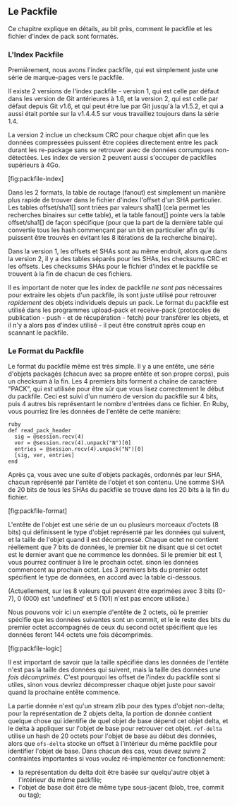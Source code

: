 ## Le Packfile ##

Ce chapitre explique en détails, au bit près, comment le packfile et
les fichier d'index de pack sont formatés.

### L'Index Packfile ###

Premièrement, nous avons l'index packfile, qui est simplement juste une série
de marque-pages vers le packfile.

Il existe 2 versions de l'index packfile - version 1, qui est celle par
défaut dans les version de Git antérieures à 1.6, et la version 2, qui est
celle par défaut depuis Git v1.6, et qui peut être lue par Git jusqu'à la
v1.5.2, et qui a aussi était portée sur la v1.4.4.5 sur vous travaillez
toujours dans la série 1.4.

La version 2 inclue un checksum CRC pour chaque objet afin que les données
compressées puissent être copiées directement entre les pack durant les
re-package sans se retrouver avec de données corrumpues non-détectées.
Les index de version 2 peuvent aussi s'occuper de packfiles supérieurs
à 4Go.

[fig:packfile-index]

Dans les 2 formats, la table de routage (fanout) est simplement 
un manière plus rapide de trouver dans le fichier d'index l'offset
d'un SHA particulier. Les tables offset/sha1[] sont triées par
valeurs sha1[]  (cela permet les recherches binaires sur cette table),
et la table fanout[] pointe vers la table offset/sha1[] de façon spécifique
(pour que la part de la dernière table qui convertie tous les hash commençant
par un bit en particulier afin qu'ils puissent être trouvés en évitant les
8 itérations de la recherche binaire).

Dans la version 1, les offsets et SHAs sont au même endroit, alors que dans la
version 2, il y a des tables séparés pour les SHAs, les checksums CRC et les
offsets. Les checksums SHAs pour le fichier d'index et le packfile se trouvent
à la fin de chacun de ces fichiers.

Il es important de noter que les index de packfile *ne sont pas* nécessaires
pour extraire les objets d'un packfile, ils sont juste utilisé pour retrouver
*rapidement* des objets individuels depuis un pack. Le format du packfile est
utilisé dans les programmes upload-pack et receive-pack (protocoles de
publication - push - et de récupération - fetch) pour transférer les objets,
et il n'y a alors pas d'index utilisé - il peut être construit après coup en
scannant le packfile.

### Le Format du Packfile ###

Le format du packfile même est très simple. Il y a une entête, une série
d'objets packagés (chacun avec sa propre entête et son propre corps), puis
un checksum à la fin. Les 4 premiers bits forment a chaîne de caractère "PACK",
qui est utilisée pour être sûr que vous lisez correctement le début du packfile.
Ceci est suivi d'un numéro de version du packfile sur 4 bits, puis 4 autres bis
représentant le nombre d'entrées dans ce fichier. En Ruby, vous pourriez lire
les données de l'entête de cette manière:

	ruby
	def read_pack_header
	  sig = @session.recv(4)
	  ver = @session.recv(4).unpack("N")[0]
	  entries = @session.recv(4).unpack("N")[0]
	  [sig, ver, entries]
	end

Après ça, vous avec une suite d'objets packagés, ordonnés par leur SHA,
chacun représenté par l'entête de l'objet et son contenu. Une somme SHA
de 20 bits de tous les SHAs du packfile se trouve dans les 20 bits à la fin
du fichier.

[fig:packfile-format]

L'entête de l'objet est une série de un ou plusieurs morceaux d'octets (8 bits)
qui définissent le type d'objet représenté par les données qui suivent, et la
taille de l'objet quand il est décompressé. Chaque octet ne contient
réellement que 7 bits de données, le premier bit ne disant que si cet octet
est le dernier avant que ne commence les données. Si le premier bit est 1, vous
pourrez continuer à lire le prochain octet. sinon les données commencent au
prochain octet. Les 3 premiers bits du premier octet spécifient le type de
données, en accord avec la table ci-dessous.

(Actuellement, sur les 8 valeurs qui peuvent être exprimées avec 3 bits (0-7),
0 (000) est 'undefined' et 5 (101) n'est pas encore utilisée.)

Nous pouvons voir ici un exemple d'entête de 2 octets, où le premier spécifie
que les données suivantes sont un commit, et le le reste des bits du premier octet
accompagnés de ceux du second octet spécifient que les données feront 144 octets
une fois décomprimés.

[fig:packfile-logic]

Il est important de savoir que la taille spécifiée dans les données de
l'entête n'est pas la taille des données qui suivent, mais la taille des
données *une fois décomprimés*. C'est pourquoi les offset de l'index
du packfile sont si utiles, sinon vous devriez décompresser chaque objet
juste pour savoir quand la prochaine entête commence.

La partie donnée n'est qu'un stream zlib pour des types d'objet non-delta;
pour la représentation de 2 objets delta, la portion de donnée contient
quelque chose qui identifie de quel objet de base dépend cet objet delta,
et le delta à appliquer sur l'objet de base pour retrouver cet objet.
<code>ref-delta</code> utilise un hash de 20 octets pour l'objet de base
au début des données, alors que <code>ofs-delta</code> stocke un offset
à l'intérieur du même packfile pour identifier l'objet de base. Dans chacun
des cas, vous devez suivre 2 contraintes importantes si vous voulez
ré-implémenter ce fonctionnement:

* la représentation du delta doit être basée sur quelqu'autre objet
	à l'intérieur du même packfile;
* l'objet de base doit être de même type sous-jacent (blob, tree, commit
	ou tag);